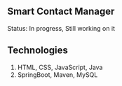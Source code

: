 ## Smart Contact Manager

Status: In progress, Still working on it

## Technologies

1. HTML, CSS, JavaScript, Java
2. SpringBoot, Maven, MySQL
